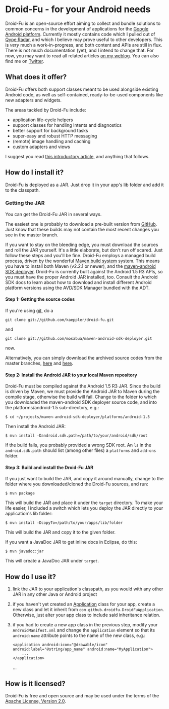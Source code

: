 # Droid-Fu - for your Android needs

Droid-Fu is an open-source effort aiming to collect and bundle solutions to common concerns in the development of applications for the [Google Android platform](http://developer.android.com/index.html). Currently it mostly contains code which I pulled out of [Qype Radar](http://www.qype.co.uk/go-mobile), and which I believe may prove useful to other developers. This is _very_ much a work-in-progress, and both content and APIs are still in flux. There is not much documentation (yet), and I intend to change that. For now, you may want to read all related articles [on my weblog](http://en.wordpress.com/tag/droid-fu/). You can also find me on [Twitter](http://twitter.com/twoofour).

## What does it offer?

Droid-Fu offers both support classes meant to be used alongside existing Android code, as well as self-contained, ready-to-be-used components like new adapters and widgets.

The areas tackled by Droid-Fu include:

  * application life-cycle helpers
  * support classes for handling Intents and diagnostics
  * better support for background tasks
  * super-easy and robust HTTP messaging
  * (remote) image handling and caching
  * custom adapters and views

I suggest you read [this introductory article](http://brainflush.wordpress.com/2009/11/16/introducing-droid-fu-for-android-betteractivity-betterservice-and-betterasynctask/), and anything that follows.

## How do I install it?

Droid-Fu is deployed as a JAR. Just drop it in your app's lib folder and add it to the classpath.

### Getting the JAR

You can get the Droid-Fu JAR in several ways.

The easiest one is probably to download a pre-built version from [GitHub](http://github.com/kaeppler/droid-fu/downloads). Just know that these builds may not contain the most recent changes you see in the master branch.

If you want to stay on the bleeding edge, you must download the sources and roll the JAR yourself. It's a little elaborate, but don't run off scared. Just follow these steps and you'll be fine. Droid-Fu employs a managed build process, driven by the wonderful [Maven build system](http://maven.apache.org) system. This means you have to install both Maven (v2.2.1 or newer), and the [maven-android SDK deployer](http://github.com/mosabua/maven-android-sdk-deployer). Droid-Fu is currently built against the Android 1.5 R3 APIs, so you must have the proper Android JAR installed, too. Consult the Android SDK docs to learn about how to download and install different Android platform versions using the AVD/SDK Manager bundled with the ADT.

#### Step 1: Getting the source codes

If you're using [git](http://www.git-scm.com), do a 

    git clone git://github.com/kaeppler/droid-fu.git

and

    git clone git://github.com/mosabua/maven-android-sdk-deployer.git

now.

Alternatively, you can simply download the archived source codes from the master branches, [here](http://github.com/kaeppler/droid-fu/archives/master) and [here](http://github.com/mosabua/maven-android-sdk-deployer/archives/master).

#### Step 2: Install the Android JAR to your local Maven repository

Droid-Fu must be compiled against the Android 1.5 R3 JAR. Since the build is driven by Maven, we must provide the Android JAR to Maven during the compile stage, otherwise the build will fail. Change to the folder to which you downloaded the maven-android SDK deployer source code, and into the platforms/android-1.5 sub-directory, e.g.:

    $ cd ~/projects/maven-android-sdk-deployer/platforms/android-1.5

Then install the Android JAR:

    $ mvn install -Dandroid.sdk.path=/path/to/your/android/sdk/root

If the build fails, you probably provided a wrong SDK root. An `ls` in the `android.sdk.path` should list (among other files) a `platforms` and `add-ons` folder.

#### Step 3: Build and install the Droid-Fu JAR

If you just want to build the JAR, and copy it around manually, change to the folder where you downloaded/cloned the Droid-Fu sources, and run:

    $ mvn package

This will build the JAR and place it under the `target` directory. To make your life easier, I included a switch which lets you deploy the JAR directly to your application's lib folder:

    $ mvn install -DcopyTo=/path/to/your/apps/lib/folder

This will build the JAR and copy it to the given folder.

If you want a JavaDoc JAR to get inline docs in Eclipse, do this:

    $ mvn javadoc:jar

This will create a JavaDoc JAR under `target`.

## How do I use it?

1.  link the JAR to your application's classpath, as you would with any other JAR in any other Java or Android project

1.  if you haven't yet created an [Application](file:///home/matthias/devel/frameworks/android-sdk/docs/reference/android/app/Application.html) class for your app, create a new class and let it inherit from `com.github.droidfu.DroidFuApplication`. Otherwise, just alter your app class to include said inheritance relation.

1.  if you had to create a new app class in the previous step, modify your `AndroidManifest.xml` and change the `application` element so that its `android:name` attribute points to the name of the new class, e.g.:

    <?xml version="1.0" encoding="utf-8"?>
    <manifest xmlns:android="http://schemas.android.com/apk/res/android"
      package="com.test"
      android:versionCode="1"
      android:versionName="1.0">

        <application android:icon="@drawable/icon" android:label="@string/app_name" android:name="MyApplication">
            ...
        </application>
       ...
    </manifest>

## How is it licensed?

Droid-Fu is free and open source and may be used under the terms of the [Apache License, Version 2.0](http://www.apache.org/licenses/LICENSE-2.0).

